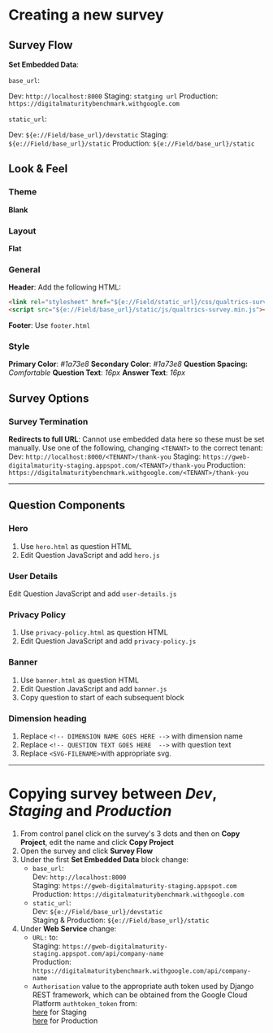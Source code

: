 # Creating a new survey

## Survey Flow
**Set Embedded Data**:

`base_url`:

Dev: `http://localhost:8000`
Staging: `statging url`
Production: `https://digitalmaturitybenchmark.withgoogle.com`

`static_url`:

Dev: `${e://Field/base_url}/devstatic`
Staging: `${e://Field/base_url}/static`
Production: `${e://Field/base_url}/static`


## Look & Feel

### Theme

**Blank**

### Layout
**Flat**


### General
**Header**: Add the following HTML:
```html
<link rel="stylesheet" href="${e://Field/static_url}/css/qualtrics-survey.css" />
<script src="${e://Field/base_url}/static/js/qualtrics-survey.min.js"></script>`
```

**Footer**: Use `footer.html`


### Style
**Primary Color**: *#1a73e8*
**Secondary Color**: *#1a73e8*
**Question Spacing:** *Comfortable*
**Question Text**: *16px*
**Answer Text**: *16px*

## Survey Options
### Survey Termination

**Redirects to full URL**:
Cannot use embedded data here so these must be set manually. Use one of the following, changing `<TENANT>` to the correct tenant:
Dev: `http://localhost:8000/<TENANT>/thank-you`
Staging: `https://gweb-digitalmaturity-staging.appspot.com/<TENANT>/thank-you`
Production: `https://digitalmaturitybenchmark.withgoogle.com/<TENANT>/thank-you`

---

## Question Components
### Hero
1. Use `hero.html` as question HTML
3. Edit Question JavaScript and add `hero.js`


### User Details
Edit Question JavaScript and add `user-details.js`


### Privacy Policy
1. Use `privacy-policy.html` as question HTML
2. Edit Question JavaScript and add `privacy-policy.js`


### Banner
1. Use `banner.html` as question HTML
2. Edit Question JavaScript and add `banner.js`
3. Copy question to start of each subsequent block


### Dimension heading
1. Replace `<!-- DIMENSION NAME GOES HERE -->` with dimension name
1. Replace `<!-- QUESTION TEXT GOES HERE  -->` with question text
1. Replace `<SVG-FILENAME>`with appropriate svg.


---

# Copying survey between *Dev*, *Staging* and *Production*

1. From control panel click on the survey's 3 dots and then on **Copy Project**, edit the name and click **Copy Project**
1. Open the survey and click **Survey Flow**
1. Under the first **Set Embedded Data** block change:
    * `base_url`:<br>
        Dev: `http://localhost:8000` <br>
        Staging: `https://gweb-digitalmaturity-staging.appspot.com` <br>
        Production: `https://digitalmaturitybenchmark.withgoogle.com`
    * `static_url`:<br>
        Dev: `${e://Field/base_url}/devstatic` <br>
        Staging & Production: `${e://Field/base_url}/static`
1. Under **Web Service** change:
    * `URL:` to:<br>
        Staging: `https://gweb-digitalmaturity-staging.appspot.com/api/company-name` <br>
        Production: `https://digitalmaturitybenchmark.withgoogle.com/api/company-name`
    * `Authorisation` value to the appropriate auth token used by Django REST framework, which can be obtained from the Google Cloud Platform `authtoken_token` from:<br>
        [here](https://console.cloud.google.com/datastore/entities;kind=authtoken_token;ns=__$DEFAULT$__/query/kind?project=gweb-digitalmaturity-staging) for Staging<br>
        [here](https://console.cloud.google.com/datastore/entities;kind=authtoken_token;ns=__$DEFAULT$__/query/kind?project=gweb-digitalmaturity) for Production
